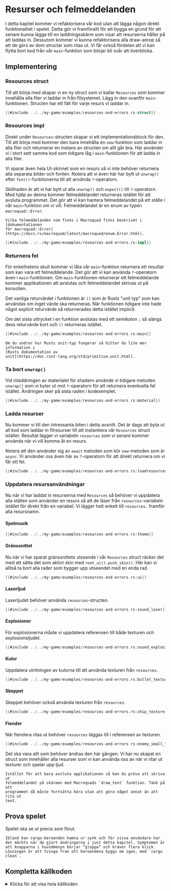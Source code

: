 # Resurser och felmeddelanden

I detta kapitel kommer vi refaktorisera vår kod utan att lägga någon direkt
funktionalitet i spelet. Detta gör vi framförallt för att bygga en grund för
att senare kunna lägga till en laddningsskärm som visar att resurserna håller
på att laddas in. Dessutom kommer vi kunna refaktorisera alla draw-anrop så
att de görs av dom structar som ritas ut. Vi får också fördelen att vi kan
flytta bort kod från vår `main`-funktion som börjar bli svår att överblicka.

## Implementering 

### Resources struct

Till att börja med skapar vi en ny struct som vi kallar `Resources` som kommer
innehålla alla filer vi laddar in från filsystemet. Lägg in den ovanför
`main`-funktionen. Structen har ett fält för varje resurs vi laddar in.

```rust
{{#include ../../my-game/examples/resources-and-errors.rs:struct}}
```

### Resources impl

Direkt under `Resources`-structen skapar vi ett implementationsblock för den.
Till att börja med kommer den bara innehålla en `new`-funktion som laddar in
alla filer och returnerar en instans av structen om allt går bra. Här använder
vi i stort sett samma kod som tidigare låg i `main`-funktionen för att ladda
in alla filer.

Vi sparar även hela UI-skinnet som en resurs så vi inte behöver returnera alla
separata bilder och fonten. Notera att vi även här har bytt ut `unwrap()`
efter `font()`-funktionerna till att använda `?`-operatorn.

Skillnaden är att vi har bytt ut alla `unwrap()` och `expect()`
till `?`-operatorn. Med hjälp av denna kommer felmeddelandet returneras
istället för att avsluta programmet. Det gör att vi kan hantera felmeddelandet
på ett ställe i vår `main`-funktion om vi vill. Felmeddelandet är en enum av
typen `macroquad::Error`.

```admonish info
Vilka felmeddelanden som finns i Macroquad finns beskrivet i [dokumentationen
för macroquad::Error](https://docs.rs/macroquad/latest/macroquad/enum.Error.html).
```

```rust
{{#include ../../my-game/examples/resources-and-errors.rs:impl}}
```

### Returnera fel

För enkelhetens skull kommer vi låta vår `main`-funktion returnera ett
resultat som kan vara ett felmeddelande. Det gör att vi kan använda
`?`-operatorn även i `main`-funktionen. Om `main`-funktionen returnerar ett
felmeddelande kommer applikationen att avslutas och felmeddelandet skrivas ut
på konsollen.

Det vanliga returvärdet i funktionen är `()` som är Rusts "unit typ" som kan
användas om inget värde ska returneras. När funktionen tidigare inte hade
något explicit returvärde så returnerades detta istället implicit.

Om det sista uttrycket i en funktion avslutas med ett semikolon `;` så slängs
dess returvärde bort och `()` returneras istället.

```rust [hl,2]
{{#include ../../my-game/examples/resources-and-errors.rs:main}}
```

```admonish info
Om du undrar hur Rusts unit-typ fungerar så hittar du lite mer information i
[Rusts dokumentation av
unit](https://doc.rust-lang.org/std/primitive.unit.html).
```

### Ta bort `unwrap()`

Vid inladdningen av materialet för shadern använde vi tidigare metoden
`unwrap()` som vi byter ut mot `?`-operatorn för att returnera eventuella fel
istället. Ändringen sker på sista raden i kodexemplet.

```rust [hl,13]
{{#include ../../my-game/examples/resources-and-errors.rs:material}}
```

### Ladda resurser

Nu kommer vi till den intressanta biten i detta avsnitt. Det är dags att byta
ut all kod som laddar in filresurser till att instantiera vår `Resources`
struct istället. Resultat lägger vi variabeln `resources` som vi senare kommer
använda när vi vill komma åt en resurs.

Notera att den använder sig av `await` metoden som kör `new`-metoden som är
`async`. Vi använder oss även här av `?`-operatorn för att direkt returnera om
vi får ett fel.

```rust [hl,2]
{{#include ../../my-game/examples/resources-and-errors.rs:loadresources}}
```

### Uppdatera resursanvändningar

Nu när vi har laddat in resurserna med `Resources` så behöver vi uppdatera
alla ställen som använder en resurs så att de läser från `resources`-variabeln
istället för direkt från en variabel. Vi lägger helt enkelt till `resources.`
framför alla resursnamn.

#### Spelmusik

```rust [hl,2]
{{#include ../../my-game/examples/resources-and-errors.rs:theme}}
```

#### Gränssnittet

Nu när vi har sparat gränssnittets utssende i vår `Resources` struct räcker
det med att sätta det som aktivt skin med `root_ui().push_skin()`. Här kan vi
alltså ta bort alla rader som bygger upp utseendet med en enda rad.

```rust [hl,1]
{{#include ../../my-game/examples/resources-and-errors.rs:ui}}
```

#### Laserljud

Laserljudet behöver använda `resources`-structen.

```rust [hl,9]
{{#include ../../my-game/examples/resources-and-errors.rs:sound_laser}}
```

#### Explosioner

För explosionerna måste vi uppdatera referensen till både texturen och
explosionsljudet.

```rust [hl,4,9]
{{#include ../../my-game/examples/resources-and-errors.rs:sound_explosion}}
```

#### Kulor

Uppdatera utritningen av kulorna till att använda texturen från `resources`.

```rust [hl,3]
{{#include ../../my-game/examples/resources-and-errors.rs:bullet_texture}}
```

#### Skeppet

Skeppet behöver också använda texturen från `resources`.

```rust [hl,3]
{{#include ../../my-game/examples/resources-and-errors.rs:ship_texture}}
```

#### Fiender

När fiendera ritas ut behöver `resources` läggas till i referensen av texturen.

```rust [hl,3]
{{#include ../../my-game/examples/resources-and-errors.rs:enemy_small_texture}}
```

Det ska vara allt som behöver ändras den här gången. Vi har nu skapat en
struct som innehåller alla resurser som vi kan använda oss av när vi ritar ut
texturer och spelar upp ljud.

```admonish tip title="Utmaning" class="challenge"
Istället för att bara avsluta applikationen så kan du pröva att skriva ut
felmeddelandet på skärmen med Macroquads `draw_text` funktion. Tänk på att
programmet då måste fortsätta köra utan att göra något annat än att rita ut
text.
```

## Prova spelet

Spelet ska se ut precis som förut.

```admonish info
Ibland kan cargo-beroenden hamna ur synk och för vissa användare har det märkts när de gjort ändringarna i just detta kapitel. Symptomen är att knapparna i huvudmenyn börjar ”glappa” och kräver flera klick. Lösningen är att tvinga fran att beroendena byggs om igen, med `cargo clean`.
```

<div class="noprint no-page-break">

## Kompletta källkoden

<details>
  <summary>Klicka för att visa hela källkoden</summary>

```rust
{{#include ../../my-game/examples/resources-and-errors.rs:all}}
```
</details>
</div>

